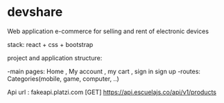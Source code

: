 # devshare

Web application e-commerce for selling and rent of electronic devices

stack: react + css + bootstrap

project and application structure:

-main pages: Home , My account , my cart , sign in sign up
-routes: Categories(mobile, game, computer, ..)

Api url : fakeapi.platzi.com
[GET] https://api.escuelajs.co/api/v1/products
